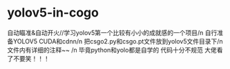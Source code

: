 # yolov5-in-cogo
自动瞄准&amp;自动开火//学习yolov5第一个比较有小小的成就感的一个项目/n
自行准备YOLOV5 CUDA和cdnn/n
把csgo2.py和csgo.pt文件放到yolov5文件目录下/n
文件内有详细的注释~~ /n
毕竟python和yolo都是自学的 代码十分不规范 大佬看了不要笑！！！
